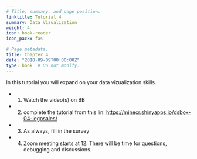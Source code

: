 ```yaml
---
# Title, summary, and page position.
linktitle: Tutorial 4
summary: Data Vizualization
weight: 4
icon: book-reader
icon_pack: fas

# Page metadata.
title: Chapter 4
date: "2018-09-09T00:00:00Z"
type: book  # Do not modify.
---
```


In this tutorial you will expand on your data vizualization skills. 
* 1. Watch the video(s) on BB
* 2. complete the tutorial from this lin: https://minecr.shinyapps.io/dsbox-04-legosales/  
* 3. As always, fill in the survey
* 4. Zoom meeting starts at 12. There will be time for questions, debugging and discussions. 
